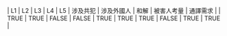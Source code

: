 | L1 | L2 | L3 | L4 | L5 | 涉及共犯 | 涉及外國人 | 和解 | 被害人考量 | 通譯需求 |
| TRUE | TRUE | FALSE | FALSE | TRUE | TRUE | TRUE | FALSE | TRUE | TRUE |